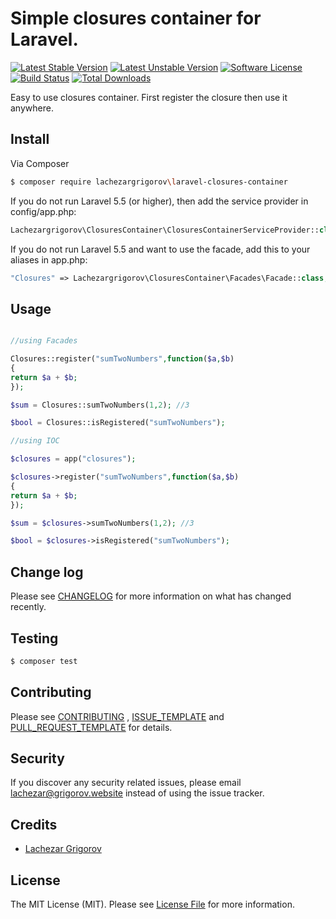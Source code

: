# Simple closures container for Laravel.

[![Latest Stable Version](https://poser.pugx.org/lachezargrigorov/laravel-closures-container/v/stable)](https://packagist.org/packages/lachezargrigorov/laravel-closures-container)
[![Latest Unstable Version](https://poser.pugx.org/lachezargrigorov/laravel-closures-container/v/unstable)](https://packagist.org/packages/lachezargrigorov/laravel-closures-container)
[![Software License](https://img.shields.io/badge/license-MIT-brightgreen.svg)](LICENSE.md)
[![Build Status](https://img.shields.io/travis/lachezargrigorov/laravel-closures-container/master.svg)](https://travis-ci.org/lachezargrigorov/laravel-closures-container)
[![Total Downloads](https://poser.pugx.org/lachezargrigorov/laravel-closures-container/downloads)](https://packagist.org/packages/lachezargrigorov/laravel-closures-container)

Easy to use closures container. First register the closure then use it anywhere.

## Install

Via Composer

``` bash
$ composer require lachezargrigorov\laravel-closures-container
```

If you do not run Laravel 5.5 (or higher), then add the service provider in config/app.php:

```php
Lachezargrigorov\ClosuresContainer\ClosuresContainerServiceProvider::class,
```

If you do not run Laravel 5.5 and want to use the facade, add this to your aliases in app.php:


```php
"Closures" => Lachezargrigorov\ClosuresContainer\Facades\Facade::class,
```

## Usage

``` php

//using Facades

Closures::register("sumTwoNumbers",function($a,$b)
{
return $a + $b;
});

$sum = Closures::sumTwoNumbers(1,2); //3

$bool = Closures::isRegistered("sumTwoNumbers");

//using IOC

$closures = app("closures");

$closures->register("sumTwoNumbers",function($a,$b)
{
return $a + $b;
});

$sum = $closures->sumTwoNumbers(1,2); //3

$bool = $closures->isRegistered("sumTwoNumbers");

```

## Change log

Please see [CHANGELOG](CHANGELOG.md) for more information on what has changed recently.

## Testing

``` bash
$ composer test
```

## Contributing

Please see  [CONTRIBUTING](CONTRIBUTING.md) , [ISSUE_TEMPLATE](ISSUE_TEMPLATE.md) and [PULL_REQUEST_TEMPLATE](PULL_REQUEST_TEMPLATE.md) for details.

## Security

If you discover any security related issues, please email lachezar@grigorov.website instead of using the issue tracker.

## Credits

- [Lachezar Grigorov](http://grigorov.website)

## License

The MIT License (MIT). Please see [License File](LICENSE.md) for more information.
